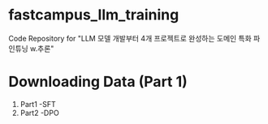 # fastcampus_llm_training
Code Repository for "LLM 모델 개발부터 4개 프로젝트로 완성하는 도메인 특화 파인튜닝 w.추론"

# Downloading Data (Part 1)
1. Part1 -SFT
2. Part2 -DPO
